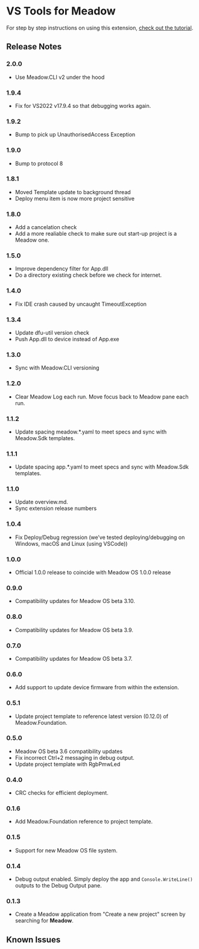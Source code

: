 # VS Tools for Meadow

For step by step instructions on using this extension, [check out the tutorial](http://developer.wildernesslabs.co/Meadow/Getting_Started/Hello_World/).

## Release Notes

### 2.0.0

- Use Meadow.CLI v2 under the hood

### 1.9.4

- Fix for VS2022 v17.9.4 so that debugging works again.

### 1.9.2

- Bump to pick up UnauthorisedAccess Exception

### 1.9.0

- Bump to protocol 8

### 1.8.1

- Moved Template update to background thread
- Deploy menu item is now more project sensitive

### 1.8.0

- Add a cancelation check
- Add a more realiable check to make sure out start-up project is a Meadow one.

### 1.5.0

- Improve dependency filter for App.dll
- Do a directory existing check before we check for internet.

### 1.4.0

- Fix IDE crash caused by uncaught TimeoutException

### 1.3.4

- Update dfu-util version check
- Push App.dll to device instead of App.exe

### 1.3.0

- Sync with Meadow.CLI versioning

### 1.2.0

- Clear Meadow Log each run. Move focus back to Meadow pane each run.

### 1.1.2

- Update spacing meadow.*.yaml to meet specs and sync with Meadow.Sdk templates.

### 1.1.1

- Update spacing app.*.yaml to meet specs and sync with Meadow.Sdk templates.

### 1.1.0

- Update overview.md. 
- Sync extension release numbers

### 1.0.4

- Fix Deploy/Debug regression (we’ve tested deploying/debugging on Windows, macOS and Linux (using VSCode))

### 1.0.0

- Official 1.0.0 release to coincide with Meadow OS 1.0.0 release

### 0.9.0

- Compatibility updates for Meadow OS beta 3.10.

### 0.8.0

- Compatibility updates for Meadow OS beta 3.9.

### 0.7.0

- Compatibility updates for Meadow OS beta 3.7.

### 0.6.0

- Add support to update device firmware from within the extension.

### 0.5.1

- Update project template to reference latest version (0.12.0) of Meadow.Foundation.

### 0.5.0

- Meadow OS beta 3.6 compatibility updates
- Fix incorrect Ctrl+2 messaging in debug output.
- Update project template with RgbPmwLed

### 0.4.0

- CRC checks for efficient deployment.

### 0.1.6

- Add Meadow.Foundation reference to project template.

### 0.1.5

- Support for new Meadow OS file system.

### 0.1.4

- Debug output enabled. Simply deploy the app and `Console.WriteLine()` outputs to the Debug Output pane.

### 0.1.3

- Create a Meadow application from "Create a new project" screen by searching for **Meadow**.

## Known Issues

